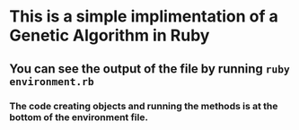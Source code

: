 # This is a simple implimentation of a Genetic Algorithm in Ruby

## You can see the output of the file by running ```ruby environment.rb```

### The code creating objects and running the methods is at the bottom of the environment file.

